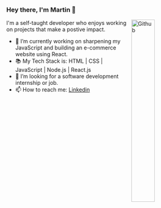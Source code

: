 ### Hey there, I'm Martin  👋

<img width="35%" align="right" alt="Github" src="https://user-images.githubusercontent.com/48678280/88862734-4903af80-d201-11ea-968b-9c939d88a37c.gif" />

I'm a self-taught developer who enjoys working on projects that make a postive impact. 

- 🔭 I’m currently working on sharpening my JavaScript and building an e-commerce website using React. 
- 📚 My Tech Stack is: HTML | CSS | JavaScript | Node.js | React.js
- 👯 I’m looking for a software development internship or job. 
- 📫 How to reach me: [Linkedin](https://www.linkedin.com/in/martin-b-1362a5223/) 

